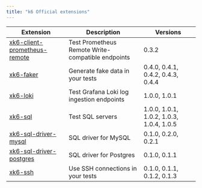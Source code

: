 ```yaml
---
title: "k6 Official extensions"
---
```


| Extension                                                                               | Description                                       | Versions                                 |
| --------------------------------------------------------------------------------------- | ------------------------------------------------- | ---------------------------------------- |
| [xk6-client-prometheus-remote](https://github.com/grafana/xk6-client-prometheus-remote) | Test Prometheus Remote Write-compatible endpoints | 0.3.2                                    |
| [xk6-faker](https://github.com/grafana/xk6-faker)                                       | Generate fake data in your tests                  | 0.4.0, 0.4.1, 0.4.2, 0.4.3, 0.4.4        |
| [xk6-loki](https://github.com/grafana/xk6-loki)                                         | Test Grafana Loki log ingestion endpoints         | 1.0.0, 1.0.1                             |
| [xk6-sql](https://github.com/grafana/xk6-sql)                                           | Test SQL servers                                  | 1.0.0, 1.0.1, 1.0.2, 1.0.3, 1.0.4, 1.0.5 |
| [xk6-sql-driver-mysql](https://github.com/grafana/xk6-sql-driver-mysql)                 | SQL driver for MySQL                              | 0.1.0, 0.2.0, 0.2.1                      |
| [xk6-sql-driver-postgres](https://github.com/grafana/xk6-sql-driver-postgres)           | SQL driver for Postgres                           | 0.1.0, 0.1.1                             |
| [xk6-ssh](https://github.com/grafana/xk6-ssh)                                           | Use SSH connections in your tests                 | 0.1.0, 0.1.1, 0.1.2, 0.1.3               |
